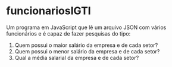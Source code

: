 # funcionariosIGTI
Um programa em JavaScript que lê um arquivo JSON com vários funcionários e é capaz de fazer pesquisas do tipo:
1) Quem possui o maior salário da empresa e de cada setor?
2) Quem possui o menor salário da empresa e de cada setor?
3) Qual a média salarial da empresa e de cada setor?

